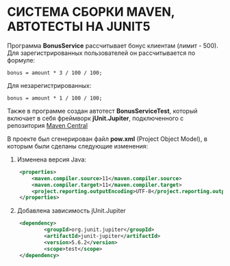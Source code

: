 # СИСТЕМА СБОРКИ MAVEN, АВТОТЕСТЫ НА JUNIT5

Программа **BonusService** рассчитывает бонус клиентам (лимит - 500).
Для зарегистрированных пользователей он рассчитывается по формуле: 

    bonus = amount * 3 / 100 / 100;   

Для незарегистрированных:

    bonus = amount * 1 / 100 / 100;
  
Также в программе создан автотест **BonusServiceTest**, который включает в себя фреймворк **jUnit.Jupiter**, подключенного с репозитория [Maven Central](https://mvnrepository.com/)

В проекте был сгенерирован файл **pow.xml** (Project Object Model), в которым были сделаны следующие изменения:
    
1. Изменена версия Java:
    
```xml
    <properties>
        <maven.compiler.source>11</maven.compiler.source>
        <maven.compiler.target>11</maven.compiler.target>
        <project.reporting.outputEncoding>UTF-8</project.reporting.outputEncoding>
    </properties>
```

2. Добавлена зависимость jUnit.Jupiter

```xml
    <dependency>
            <groupId>org.junit.jupiter</groupId>
            <artifactId>junit-jupiter</artifactId>
            <version>5.6.2</version>
            <scope>test</scope>
    </dependency>
```

